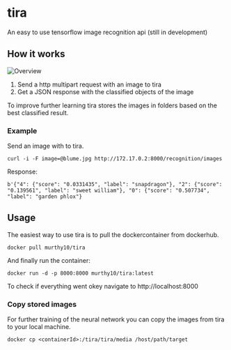 # tira
An easy to use tensorflow image recognition api (still in development)

## How it works
![Overview](/tira.png)

1. Send a http multipart request with an image to tira
2. Get a JSON response with the classified objects of the image

To improve further learning tira stores the images in folders based on the best classified result.

### Example
Send an image with to tira.
```
curl -i -F image=@blume.jpg http://172.17.0.2:8000/recognition/images
```

Response:
```
b'{"4": {"score": "0.0331435", "label": "snapdragon"}, "2": {"score": "0.139561", "label": "sweet william"}, "0": {"score": "0.507734", "label": "garden phlox"}
```

## Usage
The easiest way to use tira is to pull the dockercontainer from dockerhub.

```
docker pull murthy10/tira
```

And finally run the container:

```
docker run -d -p 8000:8000 murthy10/tira:latest
```

To check if everything went okey navigate to http://localhost:8000

### Copy stored images
For further training of the neural network you can copy the images from tira to your local machine.
```
docker cp <containerId>:/tira/tira/media /host/path/target
```